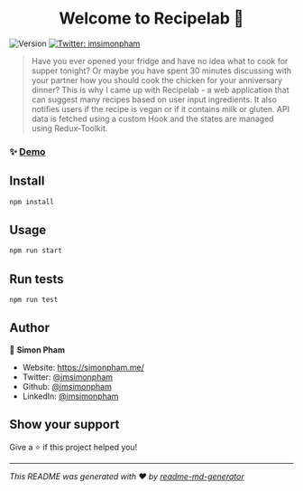 <h1 align="center">Welcome to Recipelab 👋</h1>
<p>
  <img alt="Version" src="https://img.shields.io/badge/version-0.1.0-blue.svg?cacheSeconds=2592000" />
  <a href="https://twitter.com/imsimonpham" target="_blank">
    <img alt="Twitter: imsimonpham" src="https://img.shields.io/twitter/follow/imsimonpham.svg?style=social" />
  </a>
</p>

> Have you ever opened your fridge and have no idea what to cook for supper tonight? Or maybe you have spent 30 minutes discussing with your partner how you should cook the chicken for your anniversary dinner? This is why I came up with Recipelab - a web application that can suggest many recipes based on user input ingredients. It also notifies users if the recipe is vegan or if it contains milk or gluten. API data is fetched using a custom Hook and the states are managed using Redux-Toolkit.

### ✨ [Demo](https://recipelaboratory.netlify.app/)

## Install

```sh
npm install
```

## Usage

```sh
npm run start
```

## Run tests

```sh
npm run test
```

## Author

👤 **Simon Pham**

* Website: https://simonpham.me/
* Twitter: [@imsimonpham](https://twitter.com/imsimonpham)
* Github: [@imsimonpham](https://github.com/imsimonpham)
* LinkedIn: [@imsimonpham](https://linkedin.com/in/imsimonpham)

## Show your support

Give a ⭐️ if this project helped you!

***
_This README was generated with ❤️ by [readme-md-generator](https://github.com/kefranabg/readme-md-generator)_
